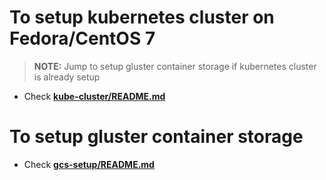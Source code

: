# To setup kubernetes cluster on Fedora/CentOS 7
> **NOTE:** Jump to setup gluster container storage if kubernetes cluster is already setup
- Check [**kube-cluster/README.md**](https://github.com/kotreshhr/gcs-setup/tree/master/kube-cluster)

# To setup gluster container storage

- Check [**gcs-setup/README.md**](https://github.com/kotreshhr/gcs-setup/tree/master/gcs-setup)
